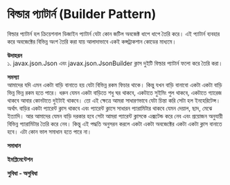 # বিল্ডার প্যাটার্ন (Builder Pattern)              
বিল্ডার প্যাটার্ন হল ক্রিয়েশনাল ডিজাইন প্যাটার্ন যেটা কোন জটিল অবজেক্ট ধাপে ধাপে তৈরি করে। এই প্যাটার্ন ব্যবহার করে অবজেক্টের বিভিন্ন অংশ তৈরি করা যায় আলাদাভাবে একই কন্সট্রাকশান কোডের মাধ্যমে।            
 
**উদাহরন**                    
১. javax.json.Json এবং javax.json.JsonBuilder ক্লাস দুইটি বিল্ডার প্যাটার্ন ফলো করে তৈরি করা।           

**সমস্যা**         
আমাদের যদি এমন একটা বাড়ি বানাতে হয় যেটা বিভিন্ন রকম ফিচার থাকে। কিন্তু যখন বাড়ি বানাবো একটা একটা বাড়ি ভিন্ন ভিন্ন রকম হতে পারে। ধরুন যেমন একটা বাড়িতে শধু ঘর থাকবে, একটাতে সুইমিং পুল থাকবে, একটাতে গ্যারেজ থাকবে আবার কোনটাতে দুইটাই থাকবে। তো এই ক্ষেত্রে আমরা সাধারণভাবে যেটা চিন্তা করি সেটা হল ইনহেরিটেন্স। অর্থাৎ বাড়ির একটা প্যারেন্ট ক্লাস থাকবে এবং প্যারেন্ট ক্লাসে সাধারন প্যারামিটার থাকবে যেমন দেয়াল, ছাদ, মেঝে ইত্যাদি। আর আমাদের যেমন বাড়ি দরকার হবে সেটা আমরা প্যারেন্ট ক্লাসকে এক্সটেন্ড করে নেব এবং প্রয়োজন অনুযায়ী বিভিন্ন প্যারামিটার তৈরি করে নেব। কিন্তু এই পদ্ধতি অনুসরন করলে একটা একটা অবজেক্টের একটা একটা ক্লাস বানাতে হবে। এটা কোন ভাল সমাধান হতে পারে না।                        

**সমাধান**                                     


**ইমপ্লিমেন্টেশন**                

**সুবিধা - অসুবিধা**              

